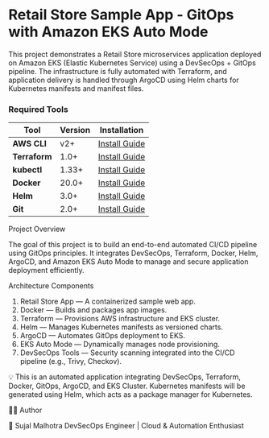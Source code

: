 # Retail Store Sample App - GitOps with Amazon EKS Auto Mode
This project demonstrates a Retail Store microservices application deployed on Amazon EKS (Elastic Kubernetes Service) using a DevSecOps + GitOps pipeline.
The infrastructure is fully automated with Terraform, and application delivery is handled through ArgoCD using Helm charts for Kubernetes manifests and manifest files.



### **Required Tools**

| Tool          | Version | Installation                                                                         |
| ------------- | ------- | ------------------------------------------------------------------------------------ |
| **AWS CLI**   | v2+     | [Install Guide](https://docs.aws.amazon.com/cli/latest/userguide/install-cliv2.html) |
| **Terraform** | 1.0+    | [Install Guide](https://developer.hashicorp.com/terraform/install)                   |
| **kubectl**   | 1.33+   | [Install Guide](https://kubernetes.io/docs/tasks/tools/)                             |
| **Docker**    | 20.0+   | [Install Guide](https://docs.docker.com/get-docker/)                                 |
| **Helm**      | 3.0+    | [Install Guide](https://helm.sh/docs/intro/install/)                                 |
| **Git**       | 2.0+    | [Install Guide](https://git-scm.com/downloads) 

Project Overview

The goal of this project is to build an end-to-end automated CI/CD pipeline using GitOps principles.
It integrates DevSecOps, Terraform, Docker, Helm, ArgoCD, and Amazon EKS Auto Mode to manage and secure application deployment efficiently.

Architecture Components
1.	Retail Store App — A containerized sample web app.
2.	Docker — Builds and packages app images.
3.	Terraform — Provisions AWS infrastructure and EKS cluster.
4.	Helm — Manages Kubernetes manifests as versioned charts.
5.	ArgoCD — Automates GitOps deployment to EKS.
6.	EKS Auto Mode — Dynamically manages node provisioning.
7.	DevSecOps Tools — Security scanning integrated into the CI/CD pipeline (e.g., Trivy, Checkov).

💡 This is an automated application integrating DevSecOps, Terraform, Docker, GitOps, ArgoCD, and EKS Cluster.
Kubernetes manifests will be generated using Helm, which acts as a package manager for Kubernetes.

🧑‍💻 Author

👤 Sujal Malhotra
DevSecOps Engineer | Cloud & Automation Enthusiast